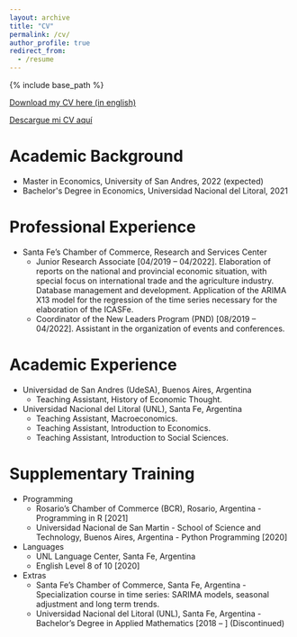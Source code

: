 ```yaml
---
layout: archive
title: "CV"
permalink: /cv/
author_profile: true
redirect_from:
  - /resume
---
```


{% include base_path %}

[Download my CV here (in english)](http://francoriottini.github.io/files/CV_Riottini_Franco_English.pdf)


[Descargue mi CV aquí](http://francoriottini.github.io/files/CV_Riottini_Depetris.pdf)

Academic Background
======
* Master in Economics, University of San Andres, 2022 (expected)
* Bachelor's Degree in Economics, Universidad Nacional del Litoral, 2021

Professional Experience
======
* Santa Fe’s Chamber of Commerce, Research and Services Center
  * Junior Research Associate [04/2019 – 04/2022]. Elaboration of reports on the national and provincial economic situation, with special focus on international trade and the agriculture industry. Database management and development. Application of the ARIMA X13 model for the regression of the time series necessary for the elaboration of the ICASFe.
  * Coordinator of the New Leaders Program (PND) [08/2019 – 04/2022]. Assistant in the organization of events and conferences.
  
Academic Experience
======
* Universidad de San Andres (UdeSA), Buenos Aires, Argentina
  * Teaching Assistant, History of Economic Thought.
* Universidad Nacional del Litoral (UNL), Santa Fe, Argentina
  * Teaching Assistant, Macroeconomics.
  * Teaching Assistant, Introduction to Economics.
  * Teaching Assistant, Introduction to Social Sciences.

Supplementary Training
======
* Programming
  * Rosario’s Chamber of Commerce (BCR), Rosario, Argentina - Programming in R [2021]
  * Universidad Nacional de San Martin - School of Science and Technology, Buenos Aires, Argentina - Python Programming [2020]
* Languages
  * UNL Language Center, Santa Fe, Argentina
  * English Level 8 of 10 [2020]
* Extras
  * Santa Fe’s Chamber of Commerce, Santa Fe, Argentina - Specialization course in time series: SARIMA models, seasonal adjustment and long term trends.
  * Universidad Nacional del Litoral (UNL), Santa Fe, Argentina - Bachelor’s Degree in Applied Mathematics [2018 – ] (Discontinued)

